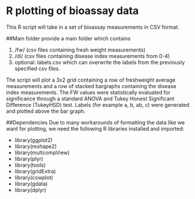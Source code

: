 # R plotting of bioassay data
This R script will take in a set of bioassay measurements in CSV format.

##Main folder
provide a main folder which contains 

1. /fw/ (csv files containing fresh weight measurements)
2. /di/ (csv files containing disease index measurements from 0-4)
3. optional: labels.csv which can overwrite the labels from the previously specified csv files.

The script will plot a 3x2 grid containing a row of freshweight average measurements and a row of stacked bargraphs containing the disease index measurements. The FW values were statistically evaluated for significance through a standard ANOVA and Tukey Honest Significant Difference (TukeyHSD) test. Labels (for example a, b, ab, c) were generated and plotted above the bar graph.

##Dependencies
Due to many workarounds of formatting the data like we want for plotting, we need the following R libraries installed and imported:

- library(ggplot2)
- library(reshape2)
- library(multcompView)
- library(plyr)
- library(tools)
- library(gridExtra)
- library(cowplot)
- library(gdata)
- library(dplyr)
